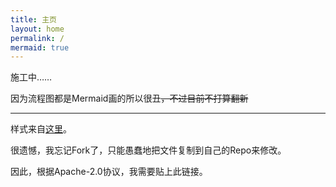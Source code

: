 ```yaml
---
title: 主页
layout: home
permalink: /
mermaid: true
---
```


施工中……

因为流程图都是Mermaid画的所以很丑~~，不过目前不打算翻新~~

<!-- 这里是Sym_的博客。

兴趣是写代码、画画、玩游戏，以及写乱七八糟的东西。

~~当然这些都是我的爱好，也许我不一定做得很好（~~

说得更具体点，你可以为我打上以下标签，符合程度不分先后：

F#，C#，FP，tModLoader，二次元，芙宁娜，开放世界，回合制，宝可梦，绘画苦手，取名爱好者……

最大的愿望是，亲手把想象中的光景变成现实。~~当然是变成现实的游戏而非改变现实~~
-->

---
样式来自[这里](https://sighingnow.github.io/jekyll-gitbook)。

很遗憾，我忘记Fork了，只能愚蠢地把文件复制到自己的Repo来修改。

因此，根据Apache-2.0协议，我需要贴上此链接。